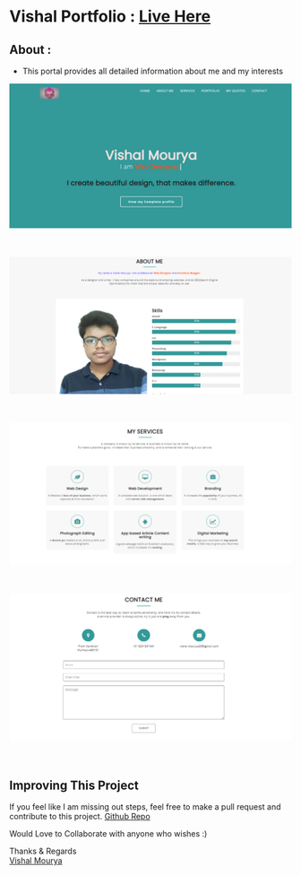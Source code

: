 # Vishal Portfolio : [Live Here](https://vishal-mourya.github.io/vishal-portfolio/)

## About :

- This portal provides all detailed information about me and my interests

![s1](https://github.com/vishal-mourya/vishal-portfolio/blob/main/assets/images/SS_1.png?raw=true) <br> <br> <br> 

![s2](https://github.com/vishal-mourya/vishal-portfolio/blob/main/assets/images/SS_2.png?raw=true) <br> <br> <br> 

![s3](https://github.com/vishal-mourya/vishal-portfolio/blob/main/assets/images/SS_3.png?raw=true) <br> <br> <br> 

![s4](https://github.com/vishal-mourya/vishal-portfolio/blob/main/assets/images/SS_4.png?raw=true) <br> <br> <br> 
 

## Improving This Project

If you feel like I am missing out steps, feel free to make a pull request and contribute to this project. [Github Repo](https://github.com/vishal-mourya/vishal-portfolio)

Would Love to Collaborate with anyone who wishes :)

Thanks & Regards <br>
[Vishal Mourya](https://www.linkedin.com/in/vishal-mourya-a4245b18b/)
